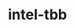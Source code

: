 ---
title: "intel-tbb"
layout: cache
categories: [package, develop-2024-08-04]
meta: {"versions": ["2021.12.0"], "compilers": ["gcc@=11.1.0", "gcc@=11.4.0", "gcc@=7.3.1", "gcc@=9.4.0", "oneapi@=2024.2.0"], "oss": ["amzn2", "ubuntu20.04", "ubuntu22.04"], "platforms": ["linux"], "targets": ["aarch64", "neoverse_n1", "neoverse_v1", "neoverse_v2", "ppc64le", "x86_64_v3"], "stacks": ["aws-isc", "aws-isc-aarch64", "data-vis-sdk", "e4s-neoverse-v2", "e4s-neoverse_v1", "e4s-oneapi", "e4s-power", "e4s-rocm-external", "ml-linux-x86_64-cpu", "ml-linux-x86_64-cuda", "root", "tutorial"], "num_specs": 12, "num_specs_by_stack": {"root": 12, "aws-isc-aarch64": 2, "aws-isc": 1, "e4s-power": 1, "data-vis-sdk": 1, "e4s-neoverse_v1": 2, "e4s-neoverse-v2": 1, "e4s-rocm-external": 1, "tutorial": 1, "ml-linux-x86_64-cpu": 1, "ml-linux-x86_64-cuda": 1, "e4s-oneapi": 1}}
spec_details: [{"hash": "uxhy3a7ccj3i6froh76ltnu5hjzm3swf", "compiler": "gcc@=7.3.1", "versions": ["2021.12.0"], "os": "amzn2", "platform": "linux", "target": "aarch64", "variants": ["build_system=cmake", "build_type=Release", "cxxstd=default", "generator=make", "~ipo", "+shared", "+tm"], "stacks": ["root", "aws-isc-aarch64"], "size": "-", "tarball": "https://binaries.spack.io/develop-2024-08-04/build_cache/linux-amzn2-aarch64/gcc-7.3.1/intel-tbb-2021.12.0/linux-amzn2-aarch64-gcc-7.3.1-intel-tbb-2021.12.0-uxhy3a7ccj3i6froh76ltnu5hjzm3swf.spack"}, {"hash": "5kknfui44tapozmc6g3lkz3dwbnhqcml", "compiler": "gcc@=7.3.1", "versions": ["2021.12.0"], "os": "amzn2", "platform": "linux", "target": "neoverse_n1", "variants": ["build_system=cmake", "build_type=Release", "cxxstd=default", "generator=make", "~ipo", "+shared", "+tm"], "stacks": ["root", "aws-isc-aarch64"], "size": "-", "tarball": "https://binaries.spack.io/develop-2024-08-04/build_cache/linux-amzn2-neoverse_n1/gcc-7.3.1/intel-tbb-2021.12.0/linux-amzn2-neoverse_n1-gcc-7.3.1-intel-tbb-2021.12.0-5kknfui44tapozmc6g3lkz3dwbnhqcml.spack"}, {"hash": "og2oiwnop7gdsrsubb7bx6udrz7z2cn7", "compiler": "gcc@=7.3.1", "versions": ["2021.12.0"], "os": "amzn2", "platform": "linux", "target": "x86_64_v3", "variants": ["build_system=cmake", "build_type=Release", "cxxstd=default", "generator=make", "~ipo", "+shared", "+tm"], "stacks": ["aws-isc", "root"], "size": "-", "tarball": "https://binaries.spack.io/develop-2024-08-04/build_cache/linux-amzn2-x86_64_v3/gcc-7.3.1/intel-tbb-2021.12.0/linux-amzn2-x86_64_v3-gcc-7.3.1-intel-tbb-2021.12.0-og2oiwnop7gdsrsubb7bx6udrz7z2cn7.spack"}, {"hash": "kccsnftrf46razpxbrppdvusykc2hsgz", "compiler": "gcc@=9.4.0", "versions": ["2021.12.0"], "os": "ubuntu20.04", "platform": "linux", "target": "ppc64le", "variants": ["build_system=cmake", "build_type=Release", "cxxstd=default", "generator=make", "~ipo", "+shared", "+tm"], "stacks": ["root", "e4s-power"], "size": "-", "tarball": "https://binaries.spack.io/develop-2024-08-04/build_cache/linux-ubuntu20.04-ppc64le/gcc-9.4.0/intel-tbb-2021.12.0/linux-ubuntu20.04-ppc64le-gcc-9.4.0-intel-tbb-2021.12.0-kccsnftrf46razpxbrppdvusykc2hsgz.spack"}, {"hash": "i2a7eva5itqohmy2i5ogdrlus5wveju6", "compiler": "gcc@=11.1.0", "versions": ["2021.12.0"], "os": "ubuntu20.04", "platform": "linux", "target": "x86_64_v3", "variants": ["build_system=cmake", "build_type=Release", "cxxstd=default", "generator=make", "~ipo", "+shared", "+tm"], "stacks": ["data-vis-sdk", "root"], "size": "-", "tarball": "https://binaries.spack.io/develop-2024-08-04/build_cache/linux-ubuntu20.04-x86_64_v3/gcc-11.1.0/intel-tbb-2021.12.0/linux-ubuntu20.04-x86_64_v3-gcc-11.1.0-intel-tbb-2021.12.0-i2a7eva5itqohmy2i5ogdrlus5wveju6.spack"}, {"hash": "hkhsads634fltooxvbwbctj3mmwytxz7", "compiler": "gcc@=11.4.0", "versions": ["2021.12.0"], "os": "ubuntu22.04", "platform": "linux", "target": "neoverse_v1", "variants": ["build_system=cmake", "build_type=Release", "cxxstd=default", "generator=make", "~ipo", "+shared", "+tm"], "stacks": ["e4s-neoverse_v1", "root"], "size": "-", "tarball": "https://binaries.spack.io/develop-2024-08-04/build_cache/linux-ubuntu22.04-neoverse_v1/gcc-11.4.0/intel-tbb-2021.12.0/linux-ubuntu22.04-neoverse_v1-gcc-11.4.0-intel-tbb-2021.12.0-hkhsads634fltooxvbwbctj3mmwytxz7.spack"}, {"hash": "lq5icb5eomfsrmcnutjzacugobippxjc", "compiler": "gcc@=11.4.0", "versions": ["2021.12.0"], "os": "ubuntu22.04", "platform": "linux", "target": "neoverse_v1", "variants": ["build_system=cmake", "build_type=Release", "cxxstd=default", "generator=make", "~ipo", "+shared", "+tm"], "stacks": ["e4s-neoverse_v1", "root"], "size": "-", "tarball": "https://binaries.spack.io/develop-2024-08-04/build_cache/linux-ubuntu22.04-neoverse_v1/gcc-11.4.0/intel-tbb-2021.12.0/linux-ubuntu22.04-neoverse_v1-gcc-11.4.0-intel-tbb-2021.12.0-lq5icb5eomfsrmcnutjzacugobippxjc.spack"}, {"hash": "evvvyymmgkvorfwwcpn56fmre62wvqlf", "compiler": "gcc@=11.4.0", "versions": ["2021.12.0"], "os": "ubuntu22.04", "platform": "linux", "target": "neoverse_v2", "variants": ["build_system=cmake", "build_type=Release", "cxxstd=default", "generator=make", "~ipo", "+shared", "+tm"], "stacks": ["e4s-neoverse-v2", "root"], "size": "-", "tarball": "https://binaries.spack.io/develop-2024-08-04/build_cache/linux-ubuntu22.04-neoverse_v2/gcc-11.4.0/intel-tbb-2021.12.0/linux-ubuntu22.04-neoverse_v2-gcc-11.4.0-intel-tbb-2021.12.0-evvvyymmgkvorfwwcpn56fmre62wvqlf.spack"}, {"hash": "mvf2cznra5v4mkwudeunycwkqbdazww4", "compiler": "gcc@=11.4.0", "versions": ["2021.12.0"], "os": "ubuntu22.04", "platform": "linux", "target": "x86_64_v3", "variants": ["build_system=cmake", "build_type=Release", "cxxstd=default", "generator=make", "~ipo", "+shared", "+tm"], "stacks": ["e4s-rocm-external", "tutorial", "ml-linux-x86_64-cpu", "root"], "size": "-", "tarball": "https://binaries.spack.io/develop-2024-08-04/build_cache/linux-ubuntu22.04-x86_64_v3/gcc-11.4.0/intel-tbb-2021.12.0/linux-ubuntu22.04-x86_64_v3-gcc-11.4.0-intel-tbb-2021.12.0-mvf2cznra5v4mkwudeunycwkqbdazww4.spack"}, {"hash": "b47uqphz5jvegzsdjl24el66r7htwmef", "compiler": "gcc@=11.4.0", "versions": ["2021.12.0"], "os": "ubuntu22.04", "platform": "linux", "target": "x86_64_v3", "variants": ["build_system=cmake", "build_type=Release", "cxxstd=default", "generator=make", "~ipo", "+shared", "+tm"], "stacks": ["root"], "size": "-", "tarball": "https://binaries.spack.io/develop-2024-08-04/build_cache/linux-ubuntu22.04-x86_64_v3/gcc-11.4.0/intel-tbb-2021.12.0/linux-ubuntu22.04-x86_64_v3-gcc-11.4.0-intel-tbb-2021.12.0-b47uqphz5jvegzsdjl24el66r7htwmef.spack"}, {"hash": "shb74dwduowsyi4utnfzf7vbk75k3oci", "compiler": "gcc@=11.4.0", "versions": ["2021.12.0"], "os": "ubuntu22.04", "platform": "linux", "target": "x86_64_v3", "variants": ["build_system=cmake", "build_type=Release", "cxxstd=default", "generator=make", "~ipo", "+shared", "+tm"], "stacks": ["root", "ml-linux-x86_64-cuda"], "size": "-", "tarball": "https://binaries.spack.io/develop-2024-08-04/build_cache/linux-ubuntu22.04-x86_64_v3/gcc-11.4.0/intel-tbb-2021.12.0/linux-ubuntu22.04-x86_64_v3-gcc-11.4.0-intel-tbb-2021.12.0-shb74dwduowsyi4utnfzf7vbk75k3oci.spack"}, {"hash": "xdnizyl3j4saivhzlpjecz7n4jvcrxbu", "compiler": "oneapi@=2024.2.0", "versions": ["2021.12.0"], "os": "ubuntu22.04", "platform": "linux", "target": "x86_64_v3", "variants": ["build_system=cmake", "build_type=Release", "cxxstd=default", "generator=make", "~ipo", "+shared", "+tm"], "stacks": ["e4s-oneapi", "root"], "size": "-", "tarball": "https://binaries.spack.io/develop-2024-08-04/build_cache/linux-ubuntu22.04-x86_64_v3/oneapi-2024.2.0/intel-tbb-2021.12.0/linux-ubuntu22.04-x86_64_v3-oneapi-2024.2.0-intel-tbb-2021.12.0-xdnizyl3j4saivhzlpjecz7n4jvcrxbu.spack"}]
---